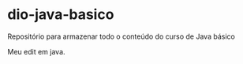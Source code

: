 # dio-java-basico
Repositório para armazenar todo o conteúdo do curso de Java básico

Meu edit em java.